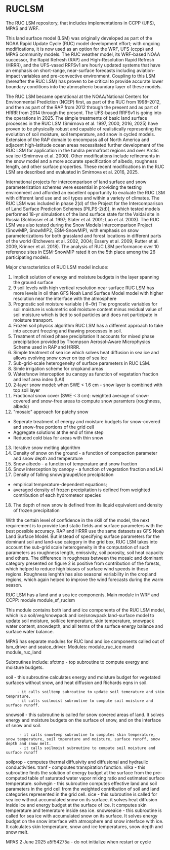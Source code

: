 # RUCLSM
The RUC LSM repository, that includes implementations in CCPP (UFS), MPAS and WRF.

This land surface model (LSM) was originally developed as part of the NOAA Rapid Update Cycle (RUC) model development effort; with ongoing modifications, it is now used as an option for the WRF, UFS (ccpp) and MPAS community models. The RUC weather model, its WRF-based NOAA successor, the Rapid Refresh (RAP) and High-Resolution Rapid Refresh (HRRR), and the UFS-vased RRFSv1 are hourly updated systems that have an emphasis on short-range, near-surface forecasts including aviation-impact variables and pre-convective environment. Coupling to this LSM (hereafter the RUC LSM) has proven to be critical to provide accurate lower boundary conditions into the atmospheric boundary layer of these models.

The RUC LSM became operational at the NOAA/National Centers for Environmental Prediction (NCEP) first, as part of the RUC from 1998–2012, and then as part of the RAP from 2012 through the present and as part of HRRR from 2014 through the present. The UFS-based RRFSv1 is going into the operations in 2025. The simple treatments of basic land surface processes in the RUC LSM (Smirnova et al. 1997, 2000, 2016, 2025) have proven to be physically robust and capable of realistically representing the evolution of soil moisture, soil temperature, and snow in cycled models. Extension of the RAP domain to encompass all of North America and adjacent high-latitude ocean areas necessitated further development of the RUC LSM for application in the tundra permafrost regions and over Arctic sea ice (Smirnova et al. 2000). Other modifications include refinements in the snow model and a more accurate specification of albedo, roughness length, and other surface properties. These recent modifications in the RUC LSM are described and evaluated in Smirnova et al. 2016, 2025.

International projects for intercomparison of land surface and snow parameterization schemes were essential in providing the testing environment and afforded an excellent opportunity to evaluate the RUC LSM with different land use and soil types and within a variety of climates. The RUC LSM was included in phase 2(d) of the Project for the Intercomparison of Land Surface Prediction Schemes [PILPS-2(d)], in which tested models performed 18-yr simulations of the land surface state for the Valdai site in Russia (Schlosser et al. 1997; Slater et al. 2001;  Luo et al. 2003). The RUC LSM was also tested during the Snow Models Intercomparison Project (SnowMIP, SnowMIP2, ESM-SnowMIP), with emphasis on snow parameterizations for both grassland and forest locations in different parts of the world (Etchevers et al. 2002, 2004; Essery et al. 2009; Rutter et al. 2009, Krinner et al. 2018). The analysis of RUC LSM performance over 10 reference sites in ESM-SnowMIP rated it on the 5th place among the 26 participating models.

Major characteristics of RUC LSM model include:

1. Implicit solution of energy and moisture budgets in the layer spanning the ground surface
2. 9 soil levels with high vertical resolution near surface RUC LSM has more levels in oil than GFS Noah Land Surface Model model with higher resolution near the interface with the atmosphere
3. Prognostic soil moisture variable ( θ−θr) The prognostic variables for soil moisture is volumetric soil moisture content minus residual value of soil moisture which is tied to soil particles and does not participate in moisture transport.
4. Frozen soil physics algorithm RUC LSM has a different approach to take into account freezing and thawing processes in soil.
5. Treatment of mixed phase precipitation It accounts for mixed phase precipitation provided by Thompson Aerosol-Aware Microphysics Scheme used in RAP and HRRR.
6. Simple treatment of sea ice which solves heat diffusion in sea ice and allows evolving snow cover on top of sea ice
7. Sub-grid-scale heterogeneity of surface parameters in RUC LSM.
8. Simle irrigation scheme for cropkand areas
9. Water/snow interception bu canopy as function of vegetation fraction and leaf area index (LAI)
10. 2-layer snow model: when SWE < 1.6 cm - snow layer is combined with top soil layer
11. Fractional snow cover (SWE < 3 cm):
weighted average of snow-covered and snow-free areas to compute snow paramters (roughness, albedo)
12. "mosaic" approach for patchy snow
  - Seperate treatment of energy and moisture budgets for snow-covered and snow-free portions of the grid cell
  - Aggregate solutions at the end of time step
  - Reduced cold bias for areas with thin snow
13. Iterative snow melting algorithm
14. Density of snow on the ground - a function of compaction parameter and snow depth and temperature
15. Snow albedo - a function of temperature and snow fraction
16. Snow interception by canopy - a function of vegetation fraction and LAI
17. Density of falling snow/graupel/ice precipitation
  - empirical temperature-dependent equations;
  - averaged density of frozen precipitation is defined from weighted contribution of each hydrometeor species
18. The depth of new snow is defined from its liquid equivalent and density of frozen precipitation

With the certain level of confidence in the skill of the model, the next requirement is to provide land static fields and surface parameters with the best possible accuracy. RAP and HRRR use the same datasets as GFS Noah Land Surface Model. But instead of specifying surface parameters for the dominant soil and land-use category in the grid box, RUC LSM takes into account the sub-grid scale heterogeneity in the computation of such parameters as roughness length, emissivity, soil porosity, soil heat capacity and others. The difference in roughness between the mosaic and dominant category presented on figure 2 is positive from contribution of the forests, which helped to reduce high biases of surface wind speeds in these regions. Roughness lenghth has also seasonal variability in the cropland regions, which again helped to improve the wind forecasts during the warm season.

RUC LSM has a land and a sea ice components.
Main module in WRF and CCPP:
  module  	module_sf_ruclsm
 	
  This module contains both land and ice components of the RUC LSM model, which is a soil/veg/snowpack and ice/snowpack land-surface model to update soil moisture, soil/ice temperature, skin temperature, snowpack water content, snowdepth, and all terms of the surface energy balance and surface water balance.

MPAS has separate modules for RUC land and ice components called out of lsm_driver and seaice_driver:
Modules: module_ruc_ice mand module_ruc_land

Subroutines include:
  sfctmp - top subroutine to compute evergy and moisture budgets.
  
  soil - this subroutine calculates energy and moisture budget for vegetated surfaces without snow, and heat diffusion and Richards eqns in soil.
  
         - it calls soiltemp subroutine to update soil temerature and skin temprature.
         - it calls soilmoist subroutine to compute soil moisture and surface runoff.
         
  snowsoil - this subroutine is called for snow covered areas of land. It solves energy and moisture budgets on the surface of snow, and on the interface of snow and             soil. 
  
          - it calls snowtemp subroutine to computes skin temperature, snow temperature, soil tmperature and moisture, surface runoff, snow depth and snow melt.
          - it calls soilmoist subroutine to compute soil moisture and surface runoff
          
  soilprop - computes thermal diffusivity and diffusional and hydraulic conductivities.
  tranf - compoutes transpiration function.
  vilka - this subroutine finds the solution of energy budget at the surface from the pre-computed table of saturated water vapor mixing ratio and estimated surface              temperature. 
  soilvegin - this subroutine computes effective land and soil parameters in the grid cell from the weighted contribution of soil and land categories represented in              the grid cell. 
  sice - this subroutine is called for sea ice without accumulated snow on its surface. it solves heat diffusion inside ice and energy budget at the surface of ice. It           computes skin temperature and temerature inside sea ice. 
  snowseaice - this subroutine is called for sea ice with accumulated snow on its surface. It solves energy budget on the snow interface with atmosphere and snow                 interface with ice. It calculates skin temperature, snow and ice temperatures, snow depth and snow melt. 
  
  

MPAS
2 June 2025
a5f54275a - do not initialize when restart or cycle

